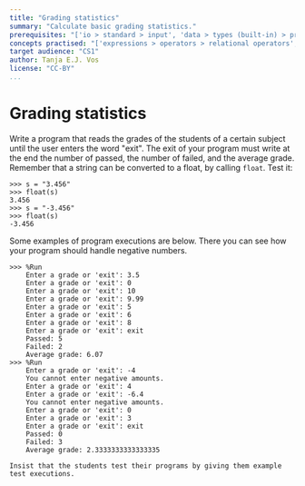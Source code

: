 ```yaml
---
title: "Grading statistics"
summary: "Calculate basic grading statistics."
prerequisites: "['io > standard > input', 'data > types (built-in) > primitive > numeric', 'imperative programming > variables > variable declaration', 'imperative programming > variables > assignment']"
concepts practised: "['expressions > operators > relational operators', 'control flow > conditionals', 'data > types (built-in) > composite > sequences > string']"
target audience: "CS1"
author: Tanja E.J. Vos
license: "CC-BY"
...
```


# Grading statistics





Write a program that reads the grades of the students of a certain
subject until the user enters the word "exit". The exit of your
program must write at the end the number of passed, the number of
failed, and the average grade. Remember that a string can be
converted to a float, by calling `float`. Test it:

```small
>>> s = "3.456"
>>> float(s)
3.456
>>> s = "-3.456"
>>> float(s)
-3.456
```

Some examples of program executions are below. There you can see how
your program should handle negative numbers.

```small
>>> %Run 
    Enter a grade or 'exit': 3.5
    Enter a grade or 'exit': 0
    Enter a grade or 'exit': 10
    Enter a grade or 'exit': 9.99
    Enter a grade or 'exit': 5
    Enter a grade or 'exit': 6
    Enter a grade or 'exit': 8
    Enter a grade or 'exit': exit
    Passed: 5
    Failed: 2
    Average grade: 6.07
>>> %Run 
    Enter a grade or 'exit': -4
    You cannot enter negative amounts.
    Enter a grade or 'exit': 4
    Enter a grade or 'exit': -6.4
    You cannot enter negative amounts.
    Enter a grade or 'exit': 0
    Enter a grade or 'exit': 3
    Enter a grade or 'exit': exit
    Passed: 0
    Failed: 3
    Average grade: 2.3333333333333335  
```

```testruntile
Insist that the students test their programs by giving them example
test executions.
```
